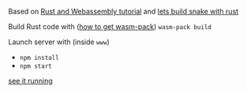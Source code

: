Based on [Rust and Webassembly tutorial](https://rustwasm.github.io/docs/book/introduction.html)
and [lets build snake with rust](https://blog.scottlogic.com/2020/10/08/lets-build-snake-with-rust.html)

Build Rust code with ([how to get wasm-pack](https://rustwasm.github.io/wasm-pack/installer/))
`wasm-pack build`

Launch server with (inside `www`)
* `npm install`
* `npm start`


[see it running](https://wolpi.github.io/snake-text-rs-wasm/)
